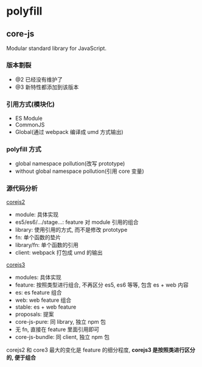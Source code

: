 # polyfill

## core-js

Modular standard library for JavaScript.

### 版本割裂

- @2 已经没有维护了
- @3 新特性都添加到该版本

### 引用方式(模块化)

- ES Module
- CommonJS
- Global(通过 webpack 编译成 umd 方式输出)

### polyfill 方式

- global namespace pollution(改写 prototype)
- without global namespace pollution(引用 core 变量)

### 源代码分析

[corejs2](https://github.com/zloirock/core-js/tree/v2.6.12)

- module: 具体实现
- es5/es6/.../stage...: feature 对 module 引用的组合
- library: 使用引用的方式, 而不是修改 prototype
- fn: 单个函数的垫片
- library/fn: 单个函数的引用
- client: webpack 打包成 umd 的输出

[corejs3](https://github.com/zloirock/core-js)

- modules: 具体实现
- feature: 按照类型进行组合, 不再区分 es5, es6 等等, 包含 es + web 内容
- es: es feature 组合
- web: web feature 组合
- stable: es + web feature
- proposals: 提案
- core-js-pure: 同 library, 独立 npm 包
- 无 fn, 直接在 feature 里面引用即可
- core-js-bundle: 同 client, 独立 npm 包

corejs2 和 core3 最大的变化是 feature 的细分程度, **corejs3 是按照类进行区分的, 便于组合**
